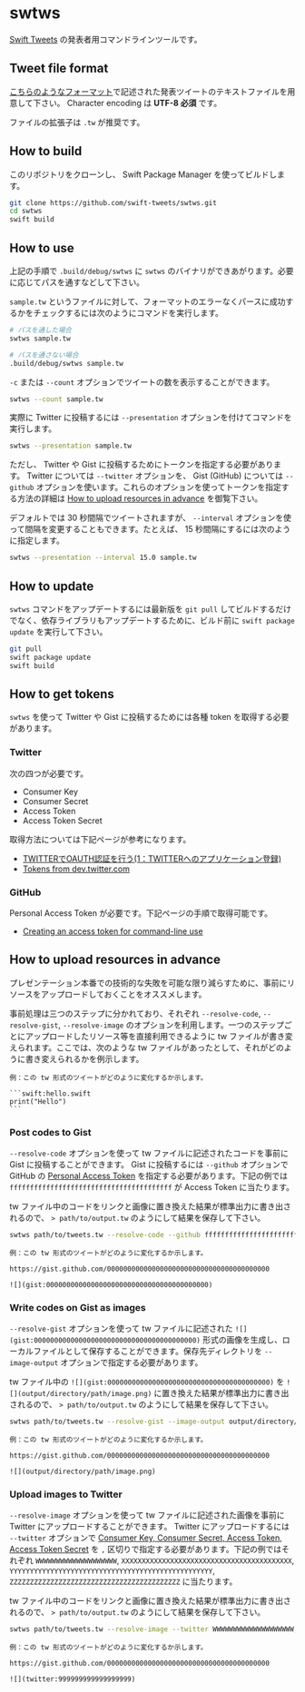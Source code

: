 # swtws

[Swift Tweets](https://swift-tweets.github.io/) の発表者用コマンドラインツールです。

## Tweet file format

[こちらのようなフォーマット](https://gist.github.com/koher/6707cd98ea3a2c29f58c0fdecbe4825c)で記述された発表ツイートのテキストファイルを用意して下さい。 Character encoding は **UTF-8 必須** です。

ファイルの拡張子は `.tw` が推奨です。

## How to build

このリポジトリをクローンし、 Swift Package Manager を使ってビルドします。

```bash
git clone https://github.com/swift-tweets/swtws.git
cd swtws
swift build
```

## How to use

上記の手順で `.build/debug/swtws` に `swtws` のバイナリができあがります。必要に応じてパスを通すなどして下さい。

`sample.tw` というファイルに対して、フォーマットのエラーなくパースに成功するかをチェックするには次のようにコマンドを実行します。

```bash
# パスを通した場合
swtws sample.tw

# パスを通さない場合
.build/debug/swtws sample.tw
```

`-c` または `--count` オプションでツイートの数を表示することができます。

```bash
swtws --count sample.tw
```

実際に Twitter に投稿するには `--presentation` オプションを付けてコマンドを実行します。

```bash
swtws --presentation sample.tw
```

ただし、 Twitter や Gist に投稿するためにトークンを指定する必要があります。 Twitter については `--twitter` オプションを、 Gist (GitHub) については `--github` オプションを使います。これらのオプションを使ってトークンを指定する方法の詳細は [How to upload resources in advance](#how-to-upload-resources-in-advance) を御覧下さい。

デフォルトでは 30 秒間隔でツイートされますが、 `--interval` オプションを使って間隔を変更することもできます。たとえば、 15 秒間隔にするには次のように指定します。

```bash
swtws --presentation --interval 15.0 sample.tw
```

## How to update

`swtws` コマンドをアップデートするには最新版を `git pull` してビルドするだけでなく、依存ライブラリもアップデートするために、ビルド前に `swift package update` を実行して下さい。

```bash
git pull
swift package update 
swift build
```

## How to get tokens

`swtws` を使って Twitter や Gist に投稿するためには各種 token を取得する必要があります。

### Twitter

次の四つが必要です。

- Consumer Key
- Consumer Secret
- Access Token
- Access Token Secret

取得方法については下記ページが参考になります。

- [TWITTERでOAUTH認証を行う(1：TWITTERへのアプリケーション登録)](http://techbooster.org/android/mashup/4525/)
- [Tokens from dev.twitter.com](https://dev.twitter.com/oauth/overview/application-owner-access-tokens)



### GitHub

Personal Access Token が必要です。下記ページの手順で取得可能です。

- [Creating an access token for command-line use](https://help.github.com/articles/creating-an-access-token-for-command-line-use/)

## How to upload resources in advance

プレゼンテーション本番での技術的な失敗を可能な限り減らすために、事前にリソースをアップロードしておくことをオススメします。

事前処理は三つのステップに分かれており、それぞれ `--resolve-code`, `--resolve-gist`, `--resolve-image` のオプションを利用します。一つのステップごとにアップロードしたリソース等を直接利用できるように tw ファイルが書き変えられます。ここでは、次のような tw ファイルがあったとして、それがどのように書き変えられるかを例示します。

    例：この tw 形式のツイートがどのように変化するか示します。
    
    ```swift:hello.swift
    print("Hello")
	```

### Post codes to Gist

`--resolve-code` オプションを使って tw ファイルに記述されたコードを事前に Gist に投稿することができます。 Gist に投稿するには `--github` オプションで GitHub の [Personal Access Token](https://github.com/settings/tokens) を指定する必要があります。下記の例では `ffffffffffffffffffffffffffffffffffffffff` が Access Token に当たります。

tw ファイル中のコードをリンクと画像に置き換えた結果が標準出力に書き出されるので、 `> path/to/output.tw` のようにして結果を保存して下さい。

```bash
swtws path/to/tweets.tw --resolve-code --github ffffffffffffffffffffffffffffffffffffffff > path/to/output.tw
```

    例：この tw 形式のツイートがどのように変化するか示します。
    
    https://gist.github.com/0000000000000000000000000000000000000000
	
	![](gist:0000000000000000000000000000000000000000)

### Write codes on Gist as images

`--resolve-gist` オプションを使って tw ファイルに記述された `![](gist:0000000000000000000000000000000000000000)` 形式の画像を生成し、ローカルファイルとして保存することができます。保存先ディレクトリを `--image-output` オプションで指定する必要があります。

tw ファイル中の `![](gist:0000000000000000000000000000000000000000)` を `![](output/directory/path/image.png)` に置き換えた結果が標準出力に書き出されるので、 `> path/to/output.tw` のようにして結果を保存して下さい。

```bash
swtws path/to/tweets.tw --resolve-gist --image-output output/directory/path > path/to/output.tw
```

    例：この tw 形式のツイートがどのように変化するか示します。
    
    https://gist.github.com/0000000000000000000000000000000000000000
	
	![](output/directory/path/image.png)

### Upload images to Twitter

`--resolve-image` オプションを使って tw ファイルに記述された画像を事前に Twitter にアップロードすることができます。 Twitter にアップロードするには `--twitter` オプションで [Consumer Key, Consumer Secret, Access Token, Access Token Secret](https://dev.twitter.com/oauth/overview/single-user) を `,` 区切りで指定する必要があります。下記の例ではそれぞれ `WWWWWWWWWWWWWWWWWWWW`, `XXXXXXXXXXXXXXXXXXXXXXXXXXXXXXXXXXXXXXXXXX`, `YYYYYYYYYYYYYYYYYYYYYYYYYYYYYYYYYYYYYYYYYYYYYYYYYY`, `ZZZZZZZZZZZZZZZZZZZZZZZZZZZZZZZZZZZZZZZZZZ` に当たります。

tw ファイル中のコードをリンクと画像に置き換えた結果が標準出力に書き出されるので、 `> path/to/output.tw` のようにして結果を保存して下さい。

```bash
swtws path/to/tweets.tw --resolve-image --twitter WWWWWWWWWWWWWWWWWWWW,XXXXXXXXXXXXXXXXXXXXXXXXXXXXXXXXXXXXXXXXXX,YYYYYYYYYYYYYYYYYYYYYYYYYYYYYYYYYYYYYYYYYYYYYYYYYY,ZZZZZZZZZZZZZZZZZZZZZZZZZZZZZZZZZZZZZZZZZZ > path/to/output.tw
```

    例：この tw 形式のツイートがどのように変化するか示します。
    
    https://gist.github.com/0000000000000000000000000000000000000000
	
	![](twitter:999999999999999999)
